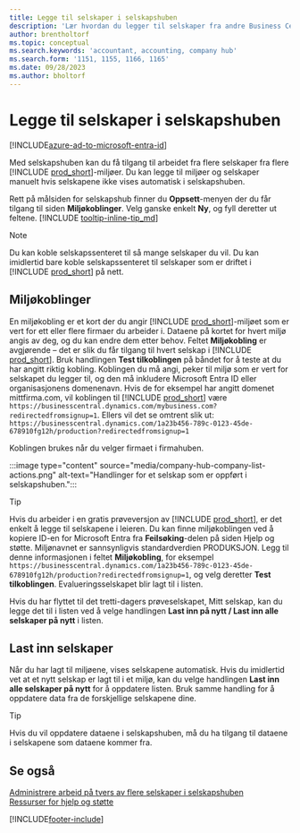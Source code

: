 ```yaml
---
title: Legge til selskaper i selskapshuben
description: 'Lær hvordan du legger til selskaper fra andre Business Central-miljøer i selskapshuben, slik at du kan håndtere arbeid på tvers av miljøer.'
author: brentholtorf
ms.topic: conceptual
ms.search.keywords: 'accountant, accounting, company hub'
ms.search.form: '1151, 1155, 1166, 1165'
ms.date: 09/28/2023
ms.author: bholtorf
---
```

# <a name="add-companies-to-your-company-hub"></a>Legge til selskaper i selskapshuben

[!INCLUDE[azure-ad-to-microsoft-entra-id](~/../shared-content/shared/azure-ad-to-microsoft-entra-id.md)]

Med selskapshuben kan du få tilgang til arbeidet fra flere selskaper fra flere [!INCLUDE [prod_short](includes/prod_short.md)]-miljøer. Du kan legge til miljøer og selskaper manuelt hvis selskapene ikke vises automatisk i selskapshuben.  

Rett på målsiden for selskapshub finner du **Oppsett**-menyen der du får tilgang til siden **Miljøkoblinger**. Velg ganske enkelt **Ny**, og fyll deretter ut feltene. [!INCLUDE [tooltip-inline-tip_md](includes/tooltip-inline-tip_md.md)]  

> [!NOTE]
> Du kan koble selskapssenteret til så mange selskaper du vil. Du kan imidlertid bare koble selskapssenteret til selskaper som er driftet i [!INCLUDE [prod_short](includes/prod_short.md)] på nett.

## <a name="environment-links"></a>Miljøkoblinger

En miljøkobling er et kort der du angir [!INCLUDE [prod_short](includes/prod_short.md)]-miljøet som er vert for ett eller flere firmaer du arbeider i. Dataene på kortet for hvert miljø angis av deg, og du kan endre dem etter behov. Feltet **Miljøkobling** er avgjørende – det er slik du får tilgang til hvert selskap i [!INCLUDE [prod_short](includes/prod_short.md)]. Bruk handlingen **Test tilkoblingen** på båndet for å teste at du har angitt riktig kobling. Koblingen du må angi, peker til miljø som er vert for selskapet du legger til, og den må inkludere Microsoft Entra ID eller organisasjonens domenenavn. Hvis de for eksempel har angitt domenet mittfirma.com, vil koblingen til [!INCLUDE [prod_short](includes/prod_short.md)] være ```https://businesscentral.dynamics.com/mybusiness.com?redirectedfromsignup=1```. Ellers vil det se omtrent slik ut: ```https://businesscentral.dynamics.com/1a23b456-789c-0123-45de-678910fg12h/production?redirectedfromsignup=1```  

Koblingen brukes når du velger firmaet i firmahuben.  

:::image type="content" source="media/company-hub-company-list-actions.png" alt-text="Handlinger for et selskap som er oppført i selskapshuben.":::

> [!TIP]
> Hvis du arbeider i en gratis prøveversjon av [!INCLUDE [prod_short](includes/prod_short.md)], er det enkelt å legge til selskapene i leieren. Du kan finne miljøkoblingen ved å kopiere ID-en for Microsoft Entra fra **Feilsøking**-delen på siden Hjelp og støtte. Miljønavnet er sannsynligvis standardverdien PRODUKSJON. Legg til denne informasjonen i feltet **Miljøkobling**, for eksempel ```https://businesscentral.dynamics.com/1a23b456-789c-0123-45de-678910fg12h/production?redirectedfromsignup=1```, og velg deretter **Test tilkoblingen**. Evalueringsselskapet blir lagt til i listen.
>
> Hvis du har flyttet til det tretti-dagers prøveselskapet, Mitt selskap, kan du legge det til i listen ved å velge handlingen **Last inn på nytt / Last inn alle selskaper på nytt** i listen.

## <a name="load-companies"></a>Last inn selskaper

Når du har lagt til miljøene, vises selskapene automatisk. Hvis du imidlertid vet at et nytt selskap er lagt til i et miljø, kan du velge handlingen **Last inn alle selskaper på nytt** for å oppdatere listen. Bruk samme handling for å oppdatere data fra de forskjellige selskapene dine.  

> [!TIP]
> Hvis du vil oppdatere dataene i selskapshuben, må du ha tilgang til dataene i selskapene som dataene kommer fra.

## <a name="see-also"></a>Se også

[Administrere arbeid på tvers av flere selskaper i selskapshuben](company-hub.md)  
[Ressurser for hjelp og støtte](product-help-and-support.md)  

[!INCLUDE[footer-include](includes/footer-banner.md)]
